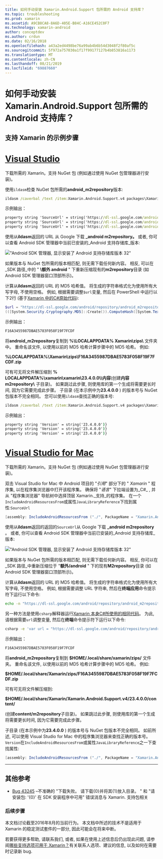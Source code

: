 ```yaml
---
title: 如何手动安装 Xamarin.Android.Support 包所需的 Android 支持库？
ms.topic: troubleshooting
ms.prod: xamarin
ms.assetid: A9CB8CA8-8A6D-405E-B84C-A16CE452C0F7
ms.technology: xamarin-android
author: conceptdev
ms.author: crdun
ms.date: 02/16/2018
ms.openlocfilehash: a43a2ed4498be76a99ab4b6b54d3048f2f80af5c
ms.sourcegitcommit: 5f972a757030a1f17f99177127b4b853816a1173
ms.translationtype: MT
ms.contentlocale: zh-CN
ms.lasthandoff: 08/21/2019
ms.locfileid: "69887660"
---
```

# <a name="how-can-i-manually-install-the-android-support-libraries-required-by-the-xamarinandroidsupport-packages"></a>如何手动安装 Xamarin.Android.Support 包所需的 Android 支持库？

## <a name="example-steps-for-xamarinandroidsupportv4"></a>支持 Xamarin 的示例步骤 

# <a name="visual-studiotabwindows"></a>[Visual Studio](#tab/windows)

下载所需的 Xamarin。支持 NuGet 包 (例如通过使用 NuGet 包管理器进行安装)。

使用`ildasm`检查 NuGet 包所需的**android_m2repository**版本:

```cmd
ildasm /caverbal /text /item:Xamarin.Android.Support.v4 packages\Xamarin.Android.Support.v4.23.4.0.1\lib\MonoAndroid403\Xamarin.Android.Support.v4.dll | findstr SourceUrl
```

示例输出：

```cmd
property string 'SourceUrl' = string('https://dl-ssl.google.com/android/repository/android_m2repository_r32.zip')
property string 'SourceUrl' = string('https://dl-ssl.google.com/android/repository/android_m2repository_r32.zip')
property string 'SourceUrl' = string('https://dl-ssl.google.com/android/repository/android_m2repository_r32.zip')
```

使用从**ildasm**返回的 URL 从 Google 下载 **\_android m2repository。** 或者, 你可以查看 Android SDK 管理器中当前已安装的_Android 支持存储库_版本:

!["Android SDK 管理器, 显示安装了 Android 支持存储库版本 32"](install-android-support-library-images/sdk-extras.png)

如果版本与 NuGet 包所需的版本相匹配, 则无需下载任何新内容。 相反, 可以在_SDK 路径_中的 " **\\额外 android** " 下重新压缩现有的**m2repository**目录 (如 Android SDK 管理器窗口顶部所示)。

计算从**ildasm**返回的 URL 的 MD5 哈希值。 将生成的字符串格式化为使用所有大写字母, 不使用空格。 例如, 根据需要调整`$url`变量, 然后在 PowerShell 中运行以下2行 (基于[Xamarin 中的C#原始代码](https://github.com/xamarin/xamarin-android/blob/8e8a4dd90f26eb39172876cc52181b6639e20524/src/Xamarin.Android.Build.Tasks/Tasks/GetAdditionalResourcesFromAssemblies.cs#L208)):

```powershell
$url = "https://dl-ssl.google.com/android/repository/android_m2repository_r32.zip"
(([System.Security.Cryptography.MD5]::Create()).ComputeHash([System.Text.Encoding]::UTF8.GetBytes($url)) | %{ $_.ToString("X02") }) -join ""
```

示例输出：

```powershell
F16A3455987DBAE5783F058F19F7FCDF
```

将**android\_m2repository**复制到 **%\\LOCALAPPDATA% Xamarin\\zips\\** 文件夹中。 重命名该文件, 以使用以前的 MD5 哈希计算步骤中的 MD5 哈希。 例如:

**%LOCALAPPDATA%\\Xamarin\\zips\\F16A3455987DBAE5783F058F19F7FCDF.zip**

可有可无将文件解压缩到 **% LOCALAPPDATA%\\xamarin\\xamarin\\23.4.0.0\\\\内容**(创建**内容 m2repository\\** 子目录)。 如果跳过此步骤, 则使用库的第一个生成将需要更长时间, 因为它需要完成此步骤。
子目录 (在本示例中为**23.4.0.0** ) 的版本号与 NuGet 包版本不完全相同。 您可以使用`ildasm`查找正确的版本号:

```cmd
ildasm /caverbal /text /item:Xamarin.Android.Support.v4 packages\Xamarin.Android.Support.v4.23.4.0.1\lib\MonoAndroid403\Xamarin.Android.Support.v4.dll | findstr /C:"string 'Version'"
```

示例输出：

```cmd
property string 'Version' = string('23.4.0.0')}
property string 'Version' = string('23.4.0.0')}
property string 'Version' = string('23.4.0.0')}
```

# <a name="visual-studio-for-mactabmacos"></a>[Visual Studio for Mac](#tab/macos)

下载所需的 Xamarin。支持 NuGet 包 (例如通过使用 NuGet 包管理器进行安装)。

双击 Visual Studio for Mac 中 Android 项目的 "_引用_" 部分下的 " _Xamarin_ " 程序集, 以在程序集浏览器中打开该程序集。 确保将 "_语言_" 下拉端设置为_C#_ , 并从 "程序集浏览器" 导航树中选择顶层 Xamarin._支持_的程序集。 在一个`IncludeAndroidResourcesFrom`或属性`JavaLibraryReference`下找到属性:`SourceUrl`

```csharp
[assembly: IncludeAndroidResourcesFrom ("./", PackageName = "Xamarin.Android.Support.v4", SourceUrl = "https://dl-ssl.google.com/android/repository/android_m2repository_r32.zip", EmbeddedArchive = "m2repository/com/android/support/support-v4/23.4.0/support-v4-23.4.0.aar", Version = "23.4.0.0")]
```

使用从**ildasm**返回的返回的`SourceUrl`从 Google 下载 **\_android m2repository** 。 或者, 你可以查看 Android SDK 管理器中当前已安装的_Android 支持存储库_版本:

!["Android SDK 管理器, 显示安装了 Android 支持存储库版本 32"](install-android-support-library-images/sdk-extras.png)

如果版本与 NuGet 包所需的版本相匹配, 则无需下载任何新内容。 相反, 你可以在_SDK 路径_中重新压缩位于 "**额外/android** " 下的现有**M2repository**目录 (如 Android SDK 管理器窗口顶部所示)。

计算从**ildasm**返回的 URL 的 MD5 哈希值。 将生成的字符串格式化为使用所有大写字母, 不使用空格。 例如, 根据需要调整 URL 字符串, 然后在**终端应用**命令提示符下运行以下命令:

```bash
echo -n "https://dl-ssl.google.com/android/repository/android_m2repository_r32.zip" | md5 | tr '[:lower:]' '[:upper:]'
```

另一种方法是使用`csharp`解释器运行[Xamarin 本身C#所使用的相同代码](https://github.com/xamarin/xamarin-android/blob/8e8a4dd90f26eb39172876cc52181b6639e20524/src/Xamarin.Android.Build.Tasks/Tasks/GetAdditionalResourcesFromAssemblies.cs#L208)。
为此, 请根据需要`url`调整变量, 然后在**终端**命令提示符下运行以下命令:

```bash
csharp -e 'var url = "https://dl-ssl.google.com/android/repository/android_m2repository_r32.zip"; string.Concat((System.Security.Cryptography.MD5.Create().ComputeHash(System.Text.Encoding.UTF8.GetBytes(url))).Select(b => b.ToString("X02")))'
```

示例输出：

```bash
F16A3455987DBAE5783F058F19F7FCDF
```

将**android\_m2repository**复制到 **$HOME/.local/share/xamarin/zips/** 文件夹。 重命名该文件, 以使用以前的 MD5 哈希计算步骤中的 MD5 哈希。 例如:

**$HOME/.local/share/Xamarin/zips/F16A3455987DBAE5783F058F19F7FCDF.zip**

可有可无将文件解压缩到: 

**$HOME/.local/share/Xamarin/Xamarin.Android.Support.v4/23.4.0.0/content/**

(创建**content/m2repository**子目录)。 如果跳过此步骤, 则使用库的第一个生成将需要更长时间, 因为它需要完成此步骤。

子目录 (在本示例中为**23.4.0.0** ) 的版本号与 NuGet 包版本不完全相同。 如前所述, 可以使用 Visual Studio for Mac 中的程序集浏览器来查找正确的版本号。 `Version`在`IncludeAndroidResourcesFrom`或属性`JavaLibraryReference`之一下查找属性:

```csharp
[assembly: IncludeAndroidResourcesFrom ("./", PackageName = "Xamarin.Android.Support.v4", SourceUrl = "https://dl-ssl.google.com/android/repository/android_m2repository_r32.zip", EmbeddedArchive = "m2repository/com/android/support/support-v4/23.4.0/support-v4-23.4.0.aar", Version = "23.4.0.0")]
```

-----


## <a name="additional-references"></a>其他参考

- [Bug 43245](https://bugzilla.xamarin.com/show_bug.cgi?id=43245) –不准确的 "下载失败。 请下载{0}并将其{1}放入目录。 " 和 "请安装包: '{0}' 在 SDK 安装程序中可用" 错误消息与 Xamarin. 支持包相关

### <a name="next-steps"></a>后续步骤

本文档讨论截至2016年8月的当前行为。 本文档中所述的技术不是适用于 Xamarin 的稳定测试套件的一部分, 因此可能会在将来中断。

若要获得更多帮助, 请联系我们, 或者, 如果在使用上述信息后仍出现此问题, 请参阅[哪些支持选项可用于 Xamarin？](~/cross-platform/troubleshooting/support-options.md)有关联系人选项、建议的信息, 以及如何在需要时记录新 bug.

